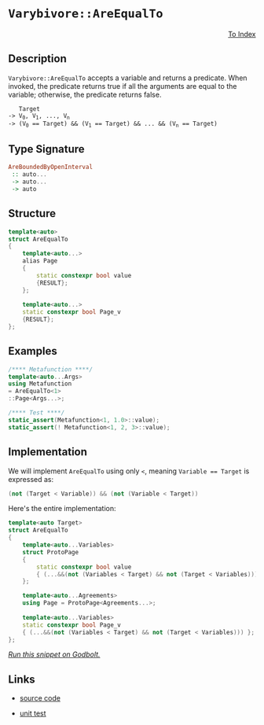 <!-- Copyright 2024 Feng Mofan
SPDX-License-Identifier: Apache-2.0 -->

# `Varybivore::AreEqualTo`

<p style='text-align: right;'><a href="../../../facilities/metafunctions.md#varybivore-are-equal-to">To Index</a></p>

## Description

`Varybivore::AreEqualTo` accepts a variable and returns a predicate.
When invoked, the predicate returns true if all the arguments are equal to the variable;
otherwise, the predicate returns false.

<pre><code>   Target
-> V<sub>0</sub>, V<sub>1</sub>, ..., V<sub>n</sub>
-> (V<sub>0</sub> == Target) && (V<sub>1</sub> == Target) && ... && (V<sub>n</sub> == Target)</code></pre>

## Type Signature

```Haskell
AreBoundedByOpenInterval
 :: auto...
 -> auto...
 -> auto
```

## Structure

```C++
template<auto>
struct AreEqualTo
{
    template<auto...>
    alias Page
    {
        static constexpr bool value
        {RESULT};
    };
    
    template<auto...>
    static constexpr bool Page_v
    {RESULT};
};
```

## Examples

```C++
/**** Metafunction ****/
template<auto...Args>
using Metafunction
= AreEqualTo<1>
::Page<Args...>;

/**** Test ****/
static_assert(Metafunction<1, 1.0>::value);
static_assert(! Metafunction<1, 2, 3>::value);
```

## Implementation

We will implement `AreEqualTo` using only `<`, meaning <code>Variable == Target</code> is expressed as:

```C++
(not (Target < Variable)) && (not (Variable < Target))
```

Here's the entire implementation:

```C++
template<auto Target>
struct AreEqualTo
{
    template<auto...Variables>
    struct ProtoPage
    {
        static constexpr bool value
        { (...&&(not (Variables < Target) && not (Target < Variables))) };
    };

    template<auto...Agreements>
    using Page = ProtoPage<Agreements...>;
    
    template<auto...Variables>
    static constexpr bool Page_v 
    { (...&&(not (Variables < Target) && not (Target < Variables))) };
};
```

[*Run this snippet on Godbolt.*](https://godbolt.org/#z:OYLghAFBqd5QCxAYwPYBMCmBRdBLAF1QCcAaPECAMzwBtMA7AQwFtMQByARg9KtQYEAysib0QXACx8BBAKoBnTAAUAHpwAMvAFYTStJg1DIApACYAQuYukl9ZATwDKjdAGFUtAK4sGISQDspK4AMngMmAByPgBGmMQgAMwArKQADqgKhE4MHt6%2B/kEZWY4CYRHRLHEJKbaY9qUMQgRMxAR5Pn6BdQ05za0E5VGx8UmpCi1tHQXdEwNDldVjAJS2qF7EyOwcAPQAVAeHR8cnhzsmGgCC%2B4cA1ACSLGn0bIJMjbdH51c3p3%2Bn30uF0uBEwTwMoJMiTcTC8RFuABVWsBMAQodhgRNiF4HLdLsQcABHLxiBGoYEmAJWK63Wm3UHg96YKEwuGoAB0nIAaq08EwYvQFOjgXTblicQRbspiKgiMomCiRXTKdTLqLRXNHMhbmgGBNMKo0sRbjFUJ5bgA3MReZk09W0lW3CCc9nmABs7ogDFlTp5xD5AswCluLMRyNRyxDZg90du3slECRxBRktDfoDguWWZDAQAIlDVaLKfnEqqlbSGc8mSzYUQXZdgASwYwCELEhi7bSvFkjFKFZgQ4lc1KZXL%2ByyG03Xq2XcLS%2BWQ536WCq5DobWOdzefzBcKl5q8NrdfrDcbTeb5SiAPoWxdq5VUp2z6Oe%2BO%2B7eB4OhpMpyPu91xj6ibhqm0K3OmO5Blmf55gWFKwfOVzAr8/zHICKG3NgqisM8A5fMhqEAhSPxHLcACyqJMFQXgMA4OSfGcwKVhCzLrmy9bJm2HaXN24TAORlHUbRjQUkOeIEtgxKkuS0JcHulwgCAl6sW4%2BLAAos7tnBSEkXcCJBpK%2BFXAeyBXkwChKG0EAUS0Ql0QILJcKQtxcOyGjoopVreJgyzaZcJlmRZ8QEBAYBgAJtk0fZDCOc5ZjOYkHkgF5Nq%2BaWHCrLQnDJLwfgcFopCoJwbjWNYYrrJsA7mIkPCkAQmgZasADWIDJJIbkABxmGYACcPVcMkGgdR1XABAE0hZRwki8CwEgaBopB5QVRUcLwCggAt9X5RlpBwLAMCICA6wEGkcLkJQaBPHQ8SRKw2yqB1boALRupItzAMg2pSOyZi8Jg%2BBEP66B6PwggiGI7BSDIgiKCo6jbaQuhOQA7sQTBpJwPCZdluUNYVnAAPJwqdkqoFQtwPc9r3vZ9LntWYToeFd9DGtVXDLLwW1aKsEBIJdaTXWQFAQPzgsgMAUjxTQtCgsQ60QDEeMxOErQAJ6Y7wyvMMQqsEzE2iYA4GukJd04EwwtDqwjWAxF4wAwrQtDrdwvBYCwhjAOI1t4ASdEWkGeMGobcLbLV4SgpNBW0HgMRozrHhYHjBD%2BrNLukP7xCmkouZgh70dGA1qxUAY6lcngmDIwTaSMMboPCKI4hQ3XsNqHjSP6B7KClZY%2Bgx%2BtkCrKgaSNM7T0TOgUK5qYljWGYy0Z0DAcDz0huNC4DDuJ4nR6KE4TDFUoxOcU2QCNMfhH5kJ8MAsIwJE5dir30kztFvBT3/Uj8CP0bQ3wfd%2B2M/M%2Beg5g/z3osQ%2BqwFAVS2BIbGHAcqLTxitCmj0XpvQ%2Bl9emTpcCEBIFGGqHM6qF1WAgTATAsAJAgM1fwiR2Q9USONDQkgzCSDdPNZIboer6E4NNUgs0arsjdFwN0HUeojTdG1Aa9C3SIIRitNaG0iHbR5gdXmR1iZnWFqLFmt02CcFaCwC0AQnpMB1AYXsXAerslcgVf6uCgYg1kODRu0hm5KFbgjXQ8VUbow1nAhBS1eArSJidOEtwyYoKpm9ZA5j%2BKWOsW5RmqBmbxHwWYQhXMdpqO0fEc6ItkkCxZigWJliuALWlrLeWisEZazVsbWpOs9YGyNmnU2LZzaWzxjbO2DsnbGzdnnbYBV8C%2B0cP7Z2tjVDB1BMbcO9Q8bR1jmrBOQzOYp2NhnLOmAc7uyMPnUAyi%2BAlwUGXCuVca5pzrs4yGrjZAt3hgVLxHcC7TysD3RZ/cqGFWHjkUe49J6vNnvPeIi9PmQI/tFdem98jn2CBvX%2BSwL4lByEApFV8EWHxXtFb%2BL8YXAIhY0HFGL/4gNxdve%2Bz9iWwLWBsGB7NuHwNxnIzgkS0FmI9i5KxNjsEAzwWzDJxDSCkPIaML5k1eH8KsUwgIyQepjUSMw1hkgnKBPxqtWwijMkqPgGo46JM8k5OILo7YBjqYsAUBabUFp4ksQmH9XlDinJXIbjc6G8h3EPJ0EkUgPiMYu38Uy5ahMNGk3JqoM1FqrU2qZBMJJKTWZmESIkAVhzskFMFga9NRTLVpDSDeSxV5bUECvOG1xdBKmUGqQVBpVtao1qaavY2bTBAdKtsMzAtt7ZiD6WnAZezVmkBGY/cZgcpnIBDrMwQ8yEaLLjqrFZSd1lp02ZkbZuc9l8ULkchUJzy6V2rnlWqzqIYSFuTDD1bdvWxK7jPd5fd4CDx%2BQIZ2Oxx43reRYOeQSF54CwGCrFa8ICuFRXC9AVK0WNBA8fRo4GANPwGCBh%2B2LKVgNvsAwBr9YWkvA5A6BkMA2yKDRwCmEbLWWmjaCWNEAcGA3wezTmgrhUUMoHAiVIBersiTckQayr5pJoCCIwjQTOAKM2oKlqkhkh0NGgEeaHVJD9S4F1aMDLEiBuE%2BqrVcDfpCbVQx5RqwM5ZGcJIIAA%3D)

## Links

- [source code](../../../../conceptrodon/varybivore/are_equal_to.hpp)

- [unit test](../../../../tests/unit/metafunctions/varybivore/are_equal_to.test.hpp)
